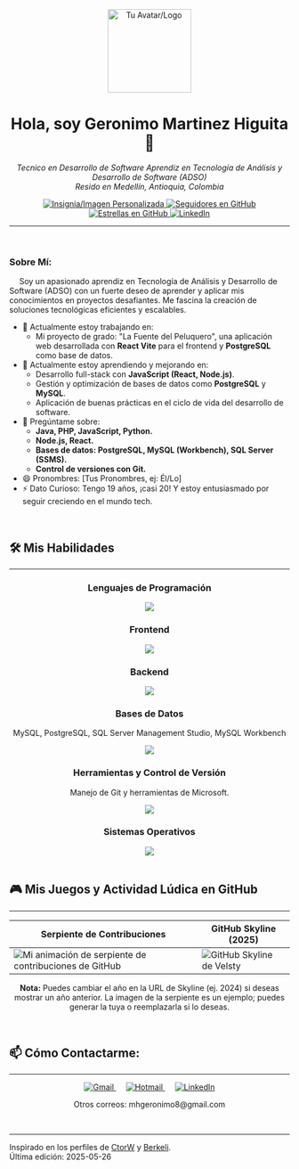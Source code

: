 <div align="center">
  <img width="150" src="https://github.com/user-attachments/assets/fae54e71-c962-4868-ad16-f727a0593d00" alt="Tu Avatar/Logo" />
  <h1>Hola, soy Geronimo Martinez Higuita 👋</h1>
</div>

<div align="center">
  <p>
    <em>Tecnico en Desarrollo de Software</em>
    <em>Aprendiz en Tecnología de Análisis y Desarrollo de Software (ADSO)</em>
    <br />
    <em>Resido en Medellín, Antioquia, Colombia</em>
  </p>

  <a href="https://github.com/Velsty">
    <img src="" alt="Insignia/Imagen Personalizada" /> </a>
  <a href="https://github.com/Velsty">
    <img src="https://img.shields.io/github/followers/Velsty?label=Seguir&style=social" alt="Seguidores en GitHub"/>
  </a>
  <a href="https://github.com/Velsty?tab=repositories">
    <img src="https://img.shields.io/github/stars/Velsty?style=social" alt="Estrellas en GitHub"/>
  </a>
  <a href="https://www.linkedin.com/in/ger%C3%B3nimo-mart%C3%ADnez-higuita-847430368/">
    <img src="https://img.shields.io/badge/-LinkedIn-blue?style=flat-square&logo=Linkedin&logoColor=white" alt="LinkedIn"/>
  </a>
</div>

---
&emsp;
<h3 align="left">Sobre Mí:</h3>

&emsp;
Soy un apasionado aprendiz en Tecnología de Análisis y Desarrollo de Software (ADSO) con un fuerte deseo de aprender y aplicar mis conocimientos en proyectos desafiantes. Me fascina la creación de soluciones tecnológicas eficientes y escalables.

- 🔭 Actualmente estoy trabajando en:
    - Mi proyecto de grado: "La Fuente del Peluquero", una aplicación web desarrollada con **React Vite** para el frontend y **PostgreSQL** como base de datos.
- 🌱 Actualmente estoy aprendiendo y mejorando en:
    - Desarrollo full-stack con **JavaScript (React, Node.js)**.
    - Gestión y optimización de bases de datos como **PostgreSQL** y **MySQL**.
    - Aplicación de buenas prácticas en el ciclo de vida del desarrollo de software.
- 💬 Pregúntame sobre:
    - **Java, PHP, JavaScript, Python.**
    - **Node.js, React.**
    - **Bases de datos: PostgreSQL, MySQL (Workbench), SQL Server (SSMS).**
    - **Control de versiones con Git.**
- 😄 Pronombres: [Tus Pronombres, ej: Él/Lo]
- ⚡ Dato Curioso: Tengo 19 años, ¡casi 20! Y estoy entusiasmado por seguir creciendo en el mundo tech.

&emsp;

## 🛠️ Mis Habilidades
---

<div align="center">
  <h3>Lenguajes de Programación</h3>
  <img src="https://skillicons.dev/icons?i=java,php,js,python"/>
</div>

<div align="center">
  <h3>Frontend</h3>
  <img src="https://skillicons.dev/icons?i=react,vite,html,css,js"/>
</div>

<div align="center">
  <h3>Backend</h3>
  <img src="https://skillicons.dev/icons?i=nodejs"/>
</div>

<div align="center">
  <h3>Bases de Datos</h3>
  <p>MySQL, PostgreSQL, SQL Server Management Studio, MySQL Workbench</p>
  <img src="https://skillicons.dev/icons?i=mysql,postgres,sqlserver"/>
</div>

<div align="center">
  <h3>Herramientas y Control de Versión</h3>
  <p>Manejo de Git y herramientas de Microsoft.</p>
  <img src="https://skillicons.dev/icons?i=git,github,vscode,visualstudio"/> </div>

<div align="center">
  <h3>Sistemas Operativos</h3>
  <img src="https://skillicons.dev/icons?i=windows,linux"/> </div>

<br>

## 🎮 Mis Juegos y Actividad Lúdica en GitHub
---

<div align="center">

| Serpiente de Contribuciones                                                                                               | GitHub Skyline (2025)                                                                                                |
| ------------------------------------------------------------------------------------------------------------------------- | ---------------------------------------------------------------------------------------------------------------------------- |
| ![Mi animación de serpiente de contribuciones de GitHub](https://github.com/user-attachments/assets/767354e9-fe1e-4009-b421-2f49388bfda5) | ![GitHub Skyline de Velsty](https://skyline.github.com/Velsty/2025.png?theme=dark) |

**Nota:** Puedes cambiar el año en la URL de Skyline (ej. 2024) si deseas mostrar un año anterior.
La imagen de la serpiente es un ejemplo; puedes generar la tuya o reemplazarla si lo deseas.
</div>

<br>

## 📫 Cómo Contactarme:
---
<div align="center">
  <a href="mailto:mrgerito@gmail.com"> <img src="https://skillicons.dev/icons?i=gmail" alt="Gmail"/> </a> &emsp;
  <a href="mailto:geronimomh08@hotmail.com"> <img src="https://skillicons.dev/icons?i=hotmail" alt="Hotmail"/> </a> &emsp;
  <a href="https://www.linkedin.com/in/ger%C3%B3nimo-mart%C3%ADnez-higuita-847430368/"> <img src="https://skillicons.dev/icons?i=linkedin" alt="LinkedIn"/> </a>
  <br/>
  <p>Otros correos: mhgeronimo8@gmail.com</p>
</div>
<br>

---
Inspirado en los perfiles de [CtorW](https://github.com/CtorW) y [Berkeli](https://github.com/Berkeli).
<br>
Última edición: 2025-05-26
